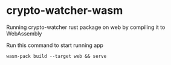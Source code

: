 # crypto-watcher-wasm
Running crypto-watcher rust package on web by compiling it to WebAssembly


Run this command to start running app
```
wasm-pack build --target web && serve
```

